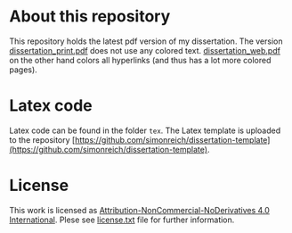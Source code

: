 # About this repository

This repository holds the latest pdf version of my dissertation. The version [dissertation_print.pdf](dissertation_print.pdf) does not use any colored text. [dissertation_web.pdf](dissertation_web.pdf) on the other hand colors all hyperlinks (and thus has a lot more colored pages).

# Latex code

Latex code can be found in the folder `tex`. The Latex template is uploaded to the repository [https://github.com/simonreich/dissertation-template](https://github.com/simonreich/dissertation-template).

# License

This work is licensed as [Attribution-NonCommercial-NoDerivatives 4.0 International](https://creativecommons.org/licenses/by-nc-nd/4.0/). Plese see [license.txt](license.txt) file for further information.
